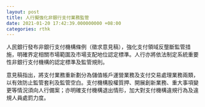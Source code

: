 ```yaml
---
layout: post
title: 人行擬強化非銀行支付業務監管
date: 2021-01-20 17:42:39.000000000 +08:00
categories: rthk
---
```


人民銀行發布非銀行支付機構條例（徵求意見稿），強化支付領域反壟斷監管措施，明確界定相關市場範圍及市場支配地位認定標準。人行亦將依法制定系統重要性非銀行支付機構的認定標準及監管規則。

意見稿指出，將支付業務重新劃分為儲值帳戶運營業務及支付交易處理業務兩類，以有效防止監管套利及監管空白。支付機構股權質押、開展創新業務、重大事項變更等情況須向人行備案；亦明確支付機構退出情形，加大對支付機構違規行為及違規人員處罰力度。
